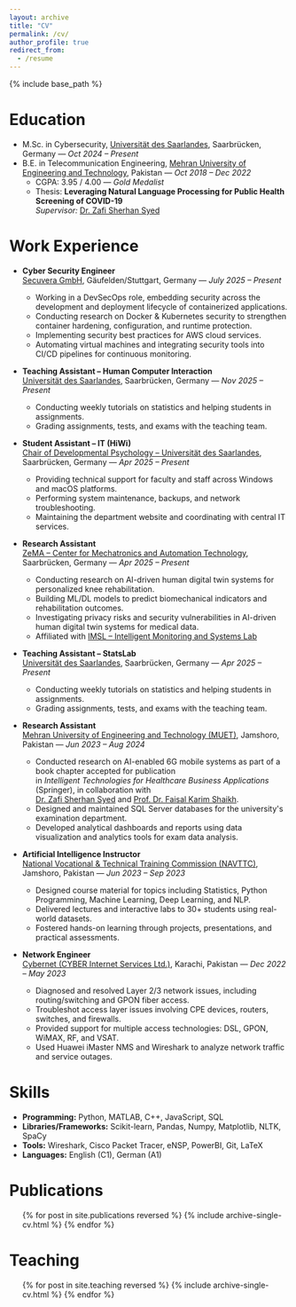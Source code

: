 ```yaml
---
layout: archive
title: "CV"
permalink: /cv/
author_profile: true
redirect_from:
  - /resume
---
```


{% include base_path %}

Education
======
* M.Sc. in Cybersecurity, [Universität des Saarlandes](https://www.uni-saarland.de/en/home.html), Saarbrücken, Germany — *Oct 2024 – Present*
* B.E. in Telecommunication Engineering, [Mehran University of Engineering and Technology](https://www.muet.edu.pk/), Pakistan — *Oct 2018 – Dec 2022*
  * CGPA: 3.95 / 4.00 — *Gold Medalist*
  * Thesis: **Leveraging Natural Language Processing for Public Health Screening of COVID-19**  
    *Supervisor:* [Dr. Zafi Sherhan Syed](https://scholar.google.com/citations?user=OLku1akAAAAJ&hl=en)

Work Experience
======

* **Cyber Security Engineer**  
  [Secuvera GmbH](https://www.secuvera.de/), Gäufelden/Stuttgart, Germany — *July 2025 – Present*  
  - Working in a DevSecOps role, embedding security across the development and deployment lifecycle of containerized applications.
  - Conducting research on Docker & Kubernetes security to strengthen container hardening, configuration, and runtime protection.
  - Implementing security best practices for AWS cloud services.
  - Automating virtual machines and integrating security tools into CI/CD pipelines for continuous monitoring.

* **Teaching Assistant – Human Computer Interaction**  
  [Universität des Saarlandes](https://www.uni-saarland.de/), Saarbrücken, Germany — *Nov 2025 – Present*  
  - Conducting weekly tutorials on statistics and helping students in assignments.
  - Grading assignments, tests, and exams with the teaching team.

* **Student Assistant – IT (HiWi)**  
  [Chair of Developmental Psychology – Universität des Saarlandes](https://www.uni-saarland.de/en/lehrstuhl/aschersleben.html), Saarbrücken, Germany — *Apr 2025 – Present*  
  - Providing technical support for faculty and staff across Windows and macOS platforms.
  - Performing system maintenance, backups, and network troubleshooting. 
  - Maintaining the department website and coordinating with central IT services.

* **Research Assistant**  
  [ZeMA – Center for Mechatronics and Automation Technology](https://zema.de/), Saarbrücken, Germany — *Apr 2025 – Present*  
  - Conducting research on AI-driven human digital twin systems for personalized knee rehabilitation.  
  - Building ML/DL models to predict biomechanical indicators and rehabilitation outcomes.
  - Investigating privacy risks and security vulnerabilities in AI-driven human digital twin systems for medical data.
  - Affiliated with [IMSL – Intelligent Monitoring and Systems Lab](https://imsl.de/)

* **Teaching Assistant – StatsLab**  
  [Universität des Saarlandes](https://www.uni-saarland.de/), Saarbrücken, Germany — *Apr 2025 – Present*  
  - Conducting weekly tutorials on statistics and helping students in assignments.
  - Grading assignments, tests, and exams with the teaching team. 

* **Research Assistant**  
  [Mehran University of Engineering and Technology (MUET)](https://www.muet.edu.pk/), Jamshoro, Pakistan — *Jun 2023 – Aug 2024*  
  - Conducted research on AI-enabled 6G mobile systems as part of a book chapter accepted for publication  
    in *Intelligent Technologies for Healthcare Business Applications* (Springer), in collaboration with  
    [Dr. Zafi Sherhan Syed](https://scholar.google.com/citations?user=OLku1akAAAAJ&hl=en) and  [Prof. Dr. Faisal Karim Shaikh](https://scholar.google.com/citations?user=Z8eRzj0AAAAJ&hl=en).  
  - Designed and maintained SQL Server databases for the university's examination department. 
  - Developed analytical dashboards and reports using data visualization and analytics tools for exam data analysis.  

* **Artificial Intelligence Instructor**  
  [National Vocational & Technical Training Commission (NAVTTC)](https://navttc.gov.pk/), Jamshoro, Pakistan — *Jun 2023 – Sep 2023*  
  - Designed course material for topics including Statistics, Python Programming, Machine Learning, Deep Learning, and NLP.
  - Delivered lectures and interactive labs to 30+ students using real-world datasets. 
  - Fostered hands-on learning through projects, presentations, and practical assessments.

* **Network Engineer**  
  [Cybernet (CYBER Internet Services Ltd.)](https://www.cyber.net.pk/), Karachi, Pakistan — *Dec 2022 – May 2023*  
  - Diagnosed and resolved Layer 2/3 network issues, including routing/switching and GPON fiber access. 
  - Troubleshot access layer issues involving CPE devices, routers, switches, and firewalls.
  - Provided support for multiple access technologies: DSL, GPON, WiMAX, RF, and VSAT.  
  - Used Huawei iMaster NMS and Wireshark to analyze network traffic and service outages.

Skills
======
* **Programming:** Python, MATLAB, C++, JavaScript, SQL  
* **Libraries/Frameworks:** Scikit-learn, Pandas, Numpy, Matplotlib, NLTK, SpaCy  
* **Tools:** Wireshark, Cisco Packet Tracer, eNSP, PowerBI, Git, LaTeX  
* **Languages:** English (C1), German (A1)

Publications
======
<ul>{% for post in site.publications reversed %}
  {% include archive-single-cv.html %}
{% endfor %}</ul>

Teaching
======
<ul>{% for post in site.teaching reversed %}
  {% include archive-single-cv.html %}
{% endfor %}</ul>
